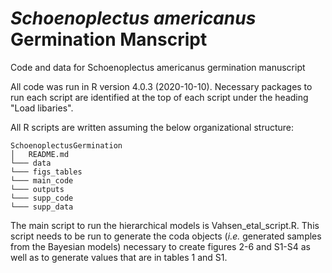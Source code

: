 # *Schoenoplectus americanus* Germination Manscript
Code and data for Schoenoplectus americanus germination manuscript

All code was run in R version 4.0.3 (2020-10-10). Necessary packages to run each script are identified at the top of each script under the heading "Load libaries". 

All R scripts are written assuming the below organizational structure:
```
SchoenoplectusGermination
│   README.md
└─── data
└─── figs_tables
└─── main_code
└─── outputs
└─── supp_code
└─── supp_data
```
The main script to run the hierarchical models is Vahsen_etal_script.R. This script needs to be run to generate the coda objects (*i.e.* generated samples from the Bayesian models) necessary to create figures 2-6 and S1-S4 as well as to generate values that are in tables 1 and S1.  

